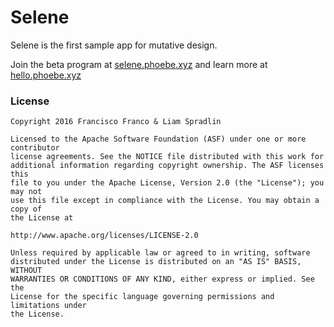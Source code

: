 # Selene

Selene is the first sample app for mutative design.

Join the beta program at [selene.phoebe.xyz](http://selene.phoebe.xyz) and learn more at [hello.phoebe.xyz](http://hello.phoebe.xyz)

### License


```
Copyright 2016 Francisco Franco & Liam Spradlin

Licensed to the Apache Software Foundation (ASF) under one or more contributor
license agreements. See the NOTICE file distributed with this work for
additional information regarding copyright ownership. The ASF licenses this
file to you under the Apache License, Version 2.0 (the "License"); you may not
use this file except in compliance with the License. You may obtain a copy of
the License at

http://www.apache.org/licenses/LICENSE-2.0

Unless required by applicable law or agreed to in writing, software
distributed under the License is distributed on an "AS IS" BASIS, WITHOUT
WARRANTIES OR CONDITIONS OF ANY KIND, either express or implied. See the
License for the specific language governing permissions and limitations under
the License.
```
